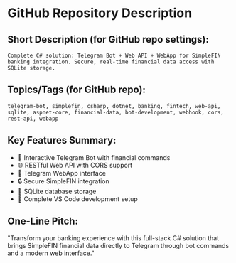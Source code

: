 # GitHub Repository Description

## Short Description (for GitHub repo settings):
```
Complete C# solution: Telegram Bot + Web API + WebApp for SimpleFIN banking integration. Secure, real-time financial data access with SQLite storage.
```

## Topics/Tags (for GitHub repo):
```
telegram-bot, simplefin, csharp, dotnet, banking, fintech, web-api, sqlite, aspnet-core, financial-data, bot-development, webhook, cors, rest-api, webapp
```

## Key Features Summary:
- 🤖 Interactive Telegram Bot with financial commands
- 🌐 RESTful Web API with CORS support
- 📱 Telegram WebApp interface
- 🔒 Secure SimpleFIN integration
- 💾 SQLite database storage
- 🔧 Complete VS Code development setup

## One-Line Pitch:
"Transform your banking experience with this full-stack C# solution that brings SimpleFIN financial data directly to Telegram through bot commands and a modern web interface."

